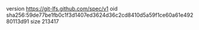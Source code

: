 version https://git-lfs.github.com/spec/v1
oid sha256:59de77be1fb0c1f3d1407ed3624d36c2cd8410d5a59f1ce60a61e49280113d91
size 213417
